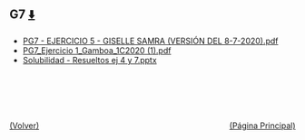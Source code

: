 
<html>
<body>
<h2>G7 <a href="https://downgit.github.io/#/home?url=https://github.com/Apuntes-FIUBA/Apuntes-Electronica/tree/main/83 - Química/8301 - Quimica/Guias de Problemas/Problemas Resueltos/G7" style="font-size:20px">  ⬇️ </a></h2>
<ul>
    <li><a href="PG7 - EJERCICIO 5 - GISELLE SAMRA (VERSIÓN DEL 8-7-2020).pdf">PG7 - EJERCICIO 5 - GISELLE SAMRA (VERSIÓN DEL 8-7-2020).pdf</a></li>
    <li><a href="PG7_Ejercicio 1_Gamboa_1C2020 (1).pdf">PG7_Ejercicio 1_Gamboa_1C2020 (1).pdf</a></li>
    <li><a href="Solubilidad - Resueltos ej 4 y 7.pptx">Solubilidad - Resueltos ej 4 y 7.pptx</a></li>
</ul>
</body>
</html>





<br><br><br><br><br><a href="../" style="float: left">(Volver)</a> <a href="https://apuntes-fiuba.github.io/Apuntes-Electronica" style="float: right">(Página Principal)</a>
